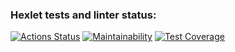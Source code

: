 ### Hexlet tests and linter status:
[![Actions Status](https://github.com/gitfilin/python-project-50-1/actions/workflows/hexlet-check.yml/badge.svg)](https://github.com/gitfilin/python-project-50-1/actions)
[![Maintainability](https://api.codeclimate.com/v1/badges/cd991737fc4ead0df866/maintainability)](https://codeclimate.com/github/gitfilin/python-project-50-1/maintainability)
[![Test Coverage](https://api.codeclimate.com/v1/badges/cd991737fc4ead0df866/test_coverage)](https://codeclimate.com/github/gitfilin/python-project-50-1/test_coverage)